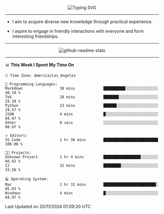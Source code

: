 <p align="center">
  <img src="https://readme-typing-svg.demolab.com?font=Fira+Code&weight=500&size=32&duration=2500&pause=1600&center=true&vCenter=true&random=false&width=1024&height=64&lines=Hi+there+%F0%9F%91%8B;I'm+delighted+you+could+make+it+here+%F0%9F%8E%89;I'm+Harry%2C+a+college+student+still+finding+my+way" alt="Typing SVG" />
</p>


---


- I aim to acquire diverse new knowledge through practical experience.

- I aspire to engage in friendly interactions with everyone and form interesting friendships.


---


<p align="center">
  <img src="https://github-readme-stats.vercel.app/api?username=Harry-Jing&show_icons=true" alt="github-readme-stats"/>
</p>


---

<!--START_SECTION:waka-->
📊 **This Week I Spent My Time On** 

```text
🕑︎ Time Zone: America/Los_Angeles

💬 Programming Languages: 
Markdown                 38 mins             ██████████░░░░░░░░░░░░░░░   40.10 % 
TeX                      28 mins             ███████░░░░░░░░░░░░░░░░░░   29.39 % 
Python                   23 mins             ██████░░░░░░░░░░░░░░░░░░░   24.57 % 
JSON                     4 mins              █░░░░░░░░░░░░░░░░░░░░░░░░   04.97 % 
Other                    0 secs              ░░░░░░░░░░░░░░░░░░░░░░░░░   00.97 % 

🔥 Editors: 
VS Code                  1 hr 36 mins        █████████████████████████   100.00 % 

🐱‍💻 Projects: 
Unknown Project          1 hr 4 mins         █████████████████░░░░░░░░   66.42 % 
I2                       32 mins             ████████░░░░░░░░░░░░░░░░░   33.58 % 

💻 Operating System: 
Mac                      1 hr 31 mins        ████████████████████████░   95.03 % 
Windows                  4 mins              █░░░░░░░░░░░░░░░░░░░░░░░░   04.97 % 
```


 Last Updated on 20/11/2024 01:09:20 UTC
<!--END_SECTION:waka-->
